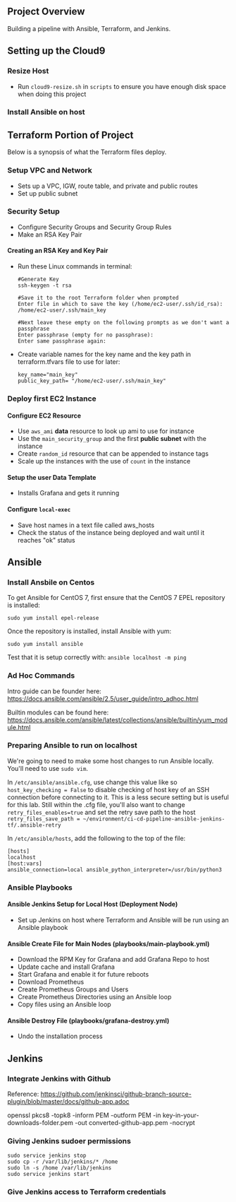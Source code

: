 ## Project Overview

Building a pipeline with Ansible, Terraform, and Jenkins.

## Setting up the Cloud9

### Resize Host 

* Run `cloud9-resize.sh` in `scripts` to ensure you have enough disk space when doing this project

### Install Ansible on host

## Terraform Portion of Project

Below is a synopsis of what the Terraform files deploy.

### Setup VPC and Network

* Sets up a VPC, IGW, route table, and private and public routes
* Set up public subnet

### Security Setup

* Configure Security Groups and Security Group Rules
* Make an RSA Key Pair

#### Creating an RSA Key and Key Pair

* Run these Linux commands in terminal:
    ```
    #Generate Key
    ssh-keygen -t rsa
    
    #Save it to the root Terraform folder when prompted
    Enter file in which to save the key (/home/ec2-user/.ssh/id_rsa): /home/ec2-user/.ssh/main_key       
    
    #Next leave these empty on the following prompts as we don't want a passphrase
    Enter passphrase (empty for no passphrase): 
    Enter same passphrase again:
    ```
* Create variable names for the key name and the key path in terraform.tfvars file to use for later:
    ```
    key_name="main_key"
    public_key_path= "/home/ec2-user/.ssh/main_key"
    ```

### Deploy first EC2 Instance

#### Configure EC2 Resource

* Use `aws_ami` **data** resource to look up ami to use for instance
* Use the `main_security_group` and the first **public subnet** with the instance
* Create `random_id` resource that can be appended to instance tags
* Scale up the instances with the use of `count` in the instance

#### Setup the user Data Template

* Installs Grafana and gets it running

#### Configure `local-exec`

* Save host names in a text file called aws_hosts
* Check the status of the instance being deployed and wait until it reaches "ok" status

## Ansible

### Install Ansbile on Centos

To get Ansible for CentOS 7, first ensure that the CentOS 7 EPEL repository is installed:

`sudo yum install epel-release`

Once the repository is installed, install Ansible with yum:

`sudo yum install ansible`

Test that it is setup correctly with: 
`ansible localhost -m ping`

### Ad Hoc Commands

Intro guide can be founder here: https://docs.ansible.com/ansible/2.5/user_guide/intro_adhoc.html

Builtin modules can be found here: https://docs.ansible.com/ansible/latest/collections/ansible/builtin/yum_module.html

### Preparing Ansible to run on localhost

We're going to need to make some host changes to run Ansible locally. You'll need to use `sudo vim`.

In `/etc/ansible/ansible.cfg`, use change this value like so `host_key_checking = False` to disable checking of host key of an SSH connection before connecting to it. This is a less secure setting but is useful for this lab.
Still within the .cfg file, you'll also want to change `retry_files_enables=true` and set the retry save path to the host `retry_files_save_path = ~/environment/ci-cd-pipeline-ansible-jenkins-tf/.ansible-retry`

In `/etc/ansible/hosts`, add the following to the top of the file:
```
[hosts]
localhost
[host:vars]
ansible_connection=local ansible_python_interpreter=/usr/bin/python3

```
### Ansible Playbooks

#### Ansible Jenkins Setup for Local Host (Deployment Node)

* Set up Jenkins on host where Terraform and Ansible will be run using an Ansible playbook

#### Ansible Create File for Main Nodes (playbooks/main-playbook.yml)

* Download the RPM Key for Grafana and add Grafana Repo to host
* Update cache and install Grafana
* Start Grafana and enable it for future reboots
* Download Prometheus
* Create Prometheus Groups and Users
* Create Prometheus Directories using an Ansible loop
* Copy files using an Ansible loop

#### Ansible Destroy File (playbooks/grafana-destroy.yml)

* Undo the installation process

## Jenkins

### Integrate Jenkins with Github

Reference: https://github.com/jenkinsci/github-branch-source-plugin/blob/master/docs/github-app.adoc

openssl pkcs8 -topk8 -inform PEM -outform PEM -in key-in-your-downloads-folder.pem -out converted-github-app.pem -nocrypt


### Giving Jenkins sudoer permissions

```
sudo service jenkins stop
sudo cp -r /var/lib/jenkins/* /home
sudo ln -s /home /var/lib/jenkins
sudo service jenkins start
```

### Give Jenkins access to Terraform credentials
